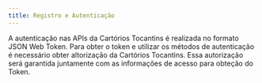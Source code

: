 ```yaml
---
title: Registro e Autenticação
---
```


A autenticação nas APIs da Cartórios Tocantins é realizada no formato JSON Web Token. Para obter o token e utilizar os métodos de autenticação é necessário obter altorização da Cartórios Tocantins. Essa autorização será garantida juntamente com as informações de acesso para obteção do Token.

